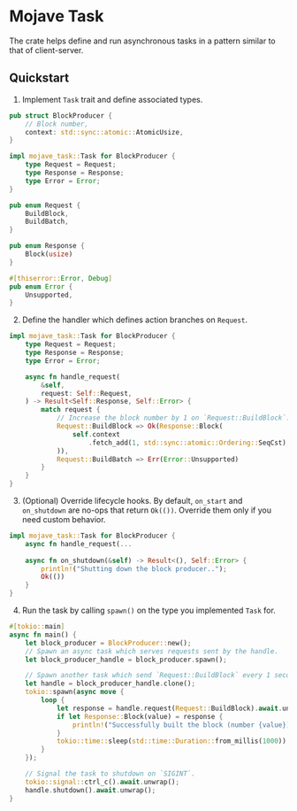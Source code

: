 Mojave Task
===
The crate helps define and run asynchronous tasks in a pattern similar to that of client-server.

## Quickstart
1. Implement `Task` trait and define associated types.
```rust
pub struct BlockProducer {
    // Block number,
    context: std::sync::atomic::AtomicUsize,
}

impl mojave_task::Task for BlockProducer {
    type Request = Request;
    type Response = Response;
    type Error = Error;
}

pub enum Request {
    BuildBlock,
    BuildBatch,
}

pub enum Response {
    Block(usize)
}

#[thiserror::Error, Debug]
pub enum Error {
    Unsupported,
}
```

2. Define the handler which defines action branches on `Request`.
```rust
impl mojave_task::Task for BlockProducer {
    type Request = Request;
    type Response = Response;
    type Error = Error;

    async fn handle_request(
        &self,
        request: Self::Request,
    ) -> Result<Self::Response, Self::Error> {
        match request {
            // Increase the block number by 1 on `Request::BuildBlock`.
            Request::BuildBlock => Ok(Response::Block(
                self.context
                    .fetch_add(1, std::sync::atomic::Ordering::SeqCst),
            )),
            Request::BuildBatch => Err(Error::Unsupported)
        }
    }
}
```

3. (Optional) Override lifecycle hooks.
By default, `on_start` and `on_shutdown` are no-ops that return `Ok(())`. Override them only if you need custom behavior.
```rust
impl mojave_task::Task for BlockProducer {
    async fn handle_request(...
    
    async fn on_shutdown(&self) -> Result<(), Self::Error> {
        println!("Shutting down the block producer..");
        Ok(())
    }
}
```

4. Run the task by calling `spawn()` on the type you implemented `Task` for.
```rust
#[tokio::main]
async fn main() {
    let block_producer = BlockProducer::new();
    // Spawn an async task which serves requests sent by the handle.
    let block_producer_handle = block_producer.spawn();

    // Spawn another task which send `Request::BuildBlock` every 1 second.
    let handle = block_producer_handle.clone();
    tokio::spawn(async move {
        loop {
            let response = handle.request(Request::BuildBlock).await.unwrap();
            if let Response::Block(value) = response {
                println!("Successfully built the block (number {value})");
            }
            tokio::time::sleep(std::time::Duration::from_millis(1000)).await;
        }
    });

    // Signal the task to shutdown on `SIGINT`.
    tokio::signal::ctrl_c().await.unwrap();
    handle.shutdown().await.unwrap();
}
```
